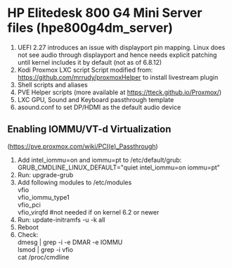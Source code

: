 # HP Elitedesk 800 G4 Mini Server files (hpe800g4dm_server)

1) UEFI 2.27 introduces an issue with displayport pin mapping. Linux does not see audio through displayport and hence needs explicit patching until kernel includes it by default (not as of 6.8.12)
2) Kodi Proxmox LXC script
   Script modified from: https://github.com/mrrudy/proxmoxHelper to install livestream plugin
3) Shell scripts and aliases
4) PVE Helper scripts (more available at https://tteck.github.io/Proxmox/)
5) LXC GPU, Sound and Keyboard passthrough template
6) asound.conf to set DP/HDMI as the default audio device

## Enabling IOMMU/VT-d Virtualization

(https://pve.proxmox.com/wiki/PCI(e)_Passthrough)

1) Add intel_iommu=on and iommu=pt to /etc/default/grub: GRUB_CMDLINE_LINUX_DEFAULT="quiet intel_iommu=on iommu=pt"
2) Run: upgrade-grub
3) Add following modules to /etc/modules <br>
 vfio <br>
 vfio_iommu_type1 <br>
 vfio_pci <br>
 vfio_virqfd #not needed if on kernel 6.2 or newer <br>
4) Run: update-initramfs -u -k all
5) Reboot
6) Check: <br>
   dmesg | grep -i -e DMAR -e IOMMU <br>
   lsmod | grep -i vfio <br>
   cat /proc/cmdline <br>
   
